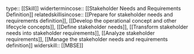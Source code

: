 type:: [[Skill]]
widertermincose:: [[Stakeholder Needs and Requirements Definition]]
relatedskillisincose:: [[Prepare for stakeholder needs and requirements definition]], [[Develop the operational concept and other lifecycle concepts]], [[Define stakeholder needs]], [[Transform stakeholder needs into stakeholder requirements]], [[Analyze stakeholder requirements]], [[Manage the stakeholder needs and requirements definition]]
widerskill:: [[MBSE]]

